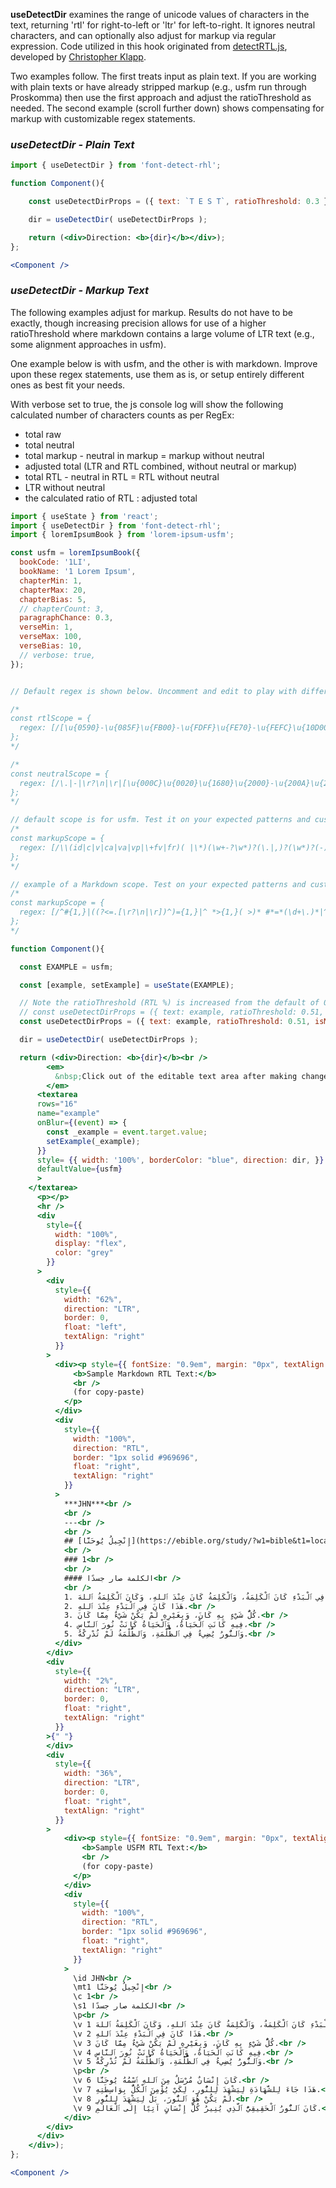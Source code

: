 <!-- # useDetectDir -->
**useDetectDir** examines the range of unicode values of characters in the text, returning 'rtl' for right-to-left or 'ltr' for left-to-right. It ignores neutral characters, and can optionally also adjust for markup via regular expression. Code utilized in this hook originated from [detectRTL.js](https://github.com/unfoldingWord-box3/simple-text-editor-rcl/blob/9e34aa5618cf1b06409b2c169ba5bd86229e6d45/src/helpers/detectRTL.js), developed by [Christopher Klapp](https://github.com/klappy).

Two examples follow. The first treats input as plain text. If you are working with plain texts or have already stripped markup (e.g., usfm run through Proskomma) then use the first approach and adjust the ratioThreshold as needed. The second example (scroll further down) shows compensating for markup with customizable regex statements.

### *useDetectDir - Plain Text*
```jsx
import { useDetectDir } from 'font-detect-rhl';

function Component(){

    const useDetectDirProps = ({ text: `T E S T`, ratioThreshold: 0.3 });

    dir = useDetectDir( useDetectDirProps );

    return (<div>Direction: <b>{dir}</b></div>);
};

<Component />
```
<!-- # useDetectDir -->
### *useDetectDir - Markup Text*

The following examples adjust for markup. Results do not have to be exactly, though increasing precision allows for use of a higher ratioThreshold where markdown contains a large volume of LTR text (e.g., some alignment approaches in usfm).

One example below is with usfm, and the other is with markdown. Improve upon these regex statements, use them as is, or setup entirely different ones as best fit your needs.

With verbose set to true, the js console log will show the following calculated number of characters counts as per RegEx:

- total raw
- total neutral
- total markup - neutral in markup = markup without neutral
- adjusted total (LTR and RTL combined, without neutral or markup)
- total RTL - neutral in RTL = RTL without neutral
- LTR without neutral
- the calculated ratio of RTL : adjusted total
 
```jsx
import { useState } from 'react';
import { useDetectDir } from 'font-detect-rhl';
import { loremIpsumBook } from 'lorem-ipsum-usfm';

const usfm = loremIpsumBook({
  bookCode: '1LI',
  bookName: '1 Lorem Ipsum',
  chapterMin: 1,
  chapterMax: 20,
  chapterBias: 5,
  // chapterCount: 3,
  paragraphChance: 0.3,
  verseMin: 1,
  verseMax: 100,
  verseBias: 10,
  // verbose: true,
});


// Default regex is shown below. Uncomment and edit to play with different regex statements after adding ones defined here to const useDetectDirProps in the function Component.

/*
const rtlScope = {
  regex: [/[\u{0590}-\u{085F}\u{FB00}-\u{FDFF}\u{FE70}-\u{FEFC}\u{10D00}-\u{10D3F}\u{10E80}-\u{10EBF}\u{1E800}-\u{1E8DF}\u{1E900}-\u{1E95F}\u{1200}-\u{139F}\u{2D80}-\u{2DDF}\u{AB00}-\u{AB2F}\u{10300}-\u{1032F}\u{103A0}-\u{103DF}\u{10800}-\u{1085F}\u{10880}-\u{108AF}\u{108E0}-\u{1093F}\u{10A00}-\u{10A9F}\u{10B00}-\u{10BAF}\u{10C00}-\u{10C4F}\u{10C80}-\u{10CFF}\u{10F00}-\u{10F6F}\u{13000}-\u{1345F}\u{1E7E0}-\u{1E7FF}]/ugm],
};
*/

/*
const neutralScope = {
  regex: [/\.|-|\r?\n|\r|[\u{000C}\u{0020}\u{1680}\u{2000}-\u{200A}\u{2028}\u{205F}\u{3000}]/ugm],
};
*/

// default scope is for usfm. Test it on your expected patterns and customize as needed. Must also pass isMarkup: true
/*
const markupScope = {
  regex: [/\\(id|c|v|ca|va|vp|\+fv|fr)( |\*)(\w+-?\w*)?(\.|,)?(\w*)?(-)?(\w*)?:?|\\(usfm|ide|sts).*|(\+ )?\\(?!(id|c|v|ca|va|vp|fr|usfm|ide|sts)( |\*))\w+\*?(-\w+\\?\*?)?|\|? ?x?-?[\w-]+=".*"/gm], // USFM: References and \id <code> | Full lines | Remaining markers | Attributes
};
*/

// example of a Markdown scope. Test on your expected patterns and customize as needed. Must also pass isMarkup: true)
/*
const markupScope = {
  regex: [/^#{1,}|((?<=.[\r?\n|\r])^)={1,}|^ *>{1,}( >)* #*=*(\d+\.)*|^ *\d+\.|^ *\+|(_|\*|~|\|)|[\[|!\[]|(\.*?\]\((.*?)\))/gm], // headings | alternate heading | block quotes and inside headings and inside ordered lists | ordered lists | unordered + lists | bold, italics, strike, horizontal rules, tables (and any other occurrence of _, *, ~, or | (not capturing - as it is in neutralScop) | link/image
};
*/

function Component(){

  const EXAMPLE = usfm;

  const [example, setExample] = useState(EXAMPLE);

  // Note the ratioThreshold (RTL %) is increased from the default of 0.3 in this example.
  // const useDetectDirProps = ({ text: example, ratioThreshold: 0.51, rtlScope, neutralScope, isMarkup: true, markupScope, verbose: true });
  const useDetectDirProps = ({ text: example, ratioThreshold: 0.51, isMarkup: true, verbose: true });

  dir = useDetectDir( useDetectDirProps );

  return (<div>Direction: <b>{dir}</b><br />
        <em>
          &nbsp;Click out of the editable text area after making changes to see them applied:
        </em>
      <textarea
      rows="16"
      name="example"
      onBlur={(event) => {
        const _example = event.target.value;
        setExample(_example);
      }}
      style= {{ width: '100%', borderColor: "blue", direction: dir, }}
      defaultValue={usfm}
      >
    </textarea>
      <p></p>
      <hr />
      <div
        style={{
          width: "100%",
          display: "flex",
          color: "grey"
        }}
      >
        <div
          style={{
            width: "62%",
            direction: "LTR",
            border: 0,
            float: "left",
            textAlign: "right"
          }}
        >
          <div><p style={{ fontSize: "0.9em", margin: "0px", textAlign: "center" }}>
              <b>Sample Markdown RTL Text:</b>
              <br />
              (for copy-paste)
            </p>
          </div>
          <div
            style={{
              width: "100%",
              direction: "RTL",
              border: "1px solid #969696",
              float: "right",
              textAlign: "right"
            }}
          >
            ***JHN***<br />
            <br />
            ---<br />
            <br />
            ## [إِنْجِيلُ يُوحَنَّا](https://ebible.org/study/?w1=bible&t1=local%3Aarb-vd&v1=JN1_1)<br />
            <br />
            ### 1<br />
            <br />
            #### الكلمة صار جسدًا<br />
            <br />            
            1. فِي ٱلْبَدْءِ كَانَ ٱلْكَلِمَةُ، وَٱلْكَلِمَةُ كَانَ عِنْدَ ٱللهِ، وَكَانَ ٱلْكَلِمَةُ ٱللهَ.<br />
            2. هَذَا كَانَ فِي ٱلْبَدْءِ عِنْدَ ٱللهِ.<br />
            3. كُلُّ شَيْءٍ بِهِ كَانَ، وَبِغَيْرِهِ لَمْ يَكُنْ شَيْءٌ مِمَّا كَانَ.<br />
            4. فِيهِ كَانَتِ ٱلْحَيَاةُ، وَٱلْحَيَاةُ كَانَتْ نُورَ ٱلنَّاسِ،<br />
            5. وَٱلنُّورُ يُضِيءُ فِي ٱلظُّلْمَةِ، وَٱلظُّلْمَةُ لَمْ تُدْرِكْهُ.<br />
          </div>
        </div>
        <div
          style={{
            width: "2%",
            direction: "LTR",
            border: 0,
            float: "right",
            textAlign: "right"
          }}
        >{" "}
        </div>
        <div
          style={{
            width: "36%",
            direction: "LTR",
            border: 0,
            float: "right",
            textAlign: "right"
          }}
        >
            <div><p style={{ fontSize: "0.9em", margin: "0px", textAlign: "center" }}>
                <b>Sample USFM RTL Text:</b>
                <br />
                (for copy-paste)
              </p>
            </div>
            <div
              style={{
                width: "100%",
                direction: "RTL",
                border: "1px solid #969696",
                float: "right",
                textAlign: "right"
              }}
            >
              \id JHN<br />
              \mt1 إِنْجِيلُ يُوحَنَّا<br />
              \c 1<br />
              \s1 الكلمة صار جسدًا<br />
              \p<br />
              \v 1 فِي ٱلْبَدْءِ كَانَ ٱلْكَلِمَةُ، وَٱلْكَلِمَةُ كَانَ عِنْدَ ٱللهِ، وَكَانَ ٱلْكَلِمَةُ ٱللهَ.<br />
              \v 2 هَذَا كَانَ فِي ٱلْبَدْءِ عِنْدَ ٱللهِ.<br />
              \v 3 كُلُّ شَيْءٍ بِهِ كَانَ، وَبِغَيْرِهِ لَمْ يَكُنْ شَيْءٌ مِمَّا كَانَ.<br />
              \v 4 فِيهِ كَانَتِ ٱلْحَيَاةُ، وَٱلْحَيَاةُ كَانَتْ نُورَ ٱلنَّاسِ،<br />
              \v 5 وَٱلنُّورُ يُضِيءُ فِي ٱلظُّلْمَةِ، وَٱلظُّلْمَةُ لَمْ تُدْرِكْهُ.<br />
              \p<br />
              \v 6 كَانَ إِنْسَانٌ مُرْسَلٌ مِنَ ٱللهِ ٱسْمُهُ يُوحَنَّا.<br />
              \v 7 هَذَا جَاءَ لِلشَّهَادَةِ لِيَشْهَدَ لِلنُّورِ، لِكَيْ يُؤْمِنَ ٱلْكُلُّ بِوَاسِطَتِهِ.<br />
              \v 8 لَمْ يَكُنْ هُوَ ٱلنُّورَ، بَلْ لِيَشْهَدَ لِلنُّورِ.<br />
              \v 9 كَانَ ٱلنُّورُ ٱلْحَقِيقِيُّ ٱلَّذِي يُنِيرُ كُلَّ إِنْسَانٍ آتِيًا إِلَى ٱلْعَالَمِ.<br />
            </div>
        </div>
      </div>
    </div>);
};

<Component />
```
